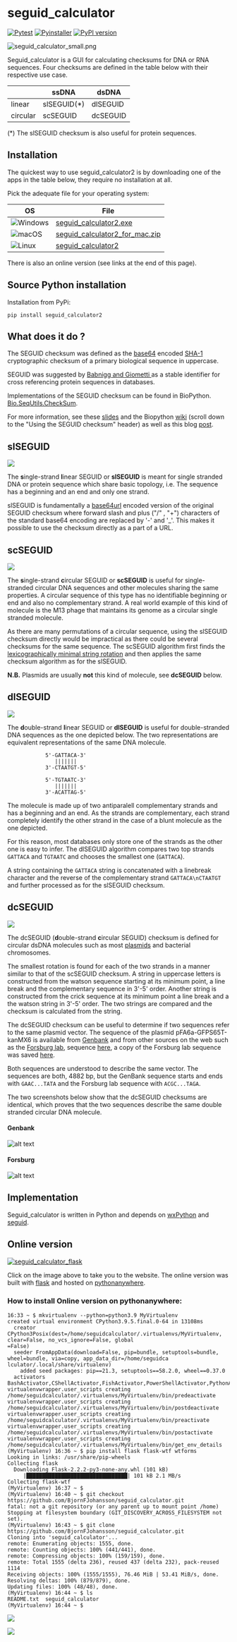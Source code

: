 # seguid_calculator

[![Pytest](https://github.com/BjornFJohansson/seguid_calculator/actions/workflows/test.yml/badge.svg)](https://github.com/BjornFJohansson/seguid_calculator/actions/workflows/test.yml)
[![Pyinstaller](https://github.com/BjornFJohansson/seguid_calculator/actions/workflows/pyinstaller.yml/badge.svg?branch=master)](https://github.com/BjornFJohansson/seguid_calculator/actions/workflows/pyinstaller.yml) [![PyPI version](https://badge.fury.io/py/seguid-calculator.svg)](https://badge.fury.io/py/seguid-calculator)

![seguid_calculator_small.png](images/seguid_calculator_small.png "seguid_calculator")

Seguid_calculator is a GUI for calculating checksums for DNA or RNA sequences.
Four checksums are defined in the table below with their respective use case.

|          | ssDNA        | dsDNA     |
|----------|--------------|-----------|
| linear   | slSEGUID(*)  | dlSEGUID  |
| circular | scSEGUID     | dcSEGUID  |

(*) The slSEGUID checksum is also useful for protein sequences.


## Installation

The quickest way to use seguid_calculator2 is by downloading one of the apps in the table below, they require
no installation at all.

 Pick the adequate file for your operating system:

| OS                             | File                              |
|--------------------------------|-----------------------------------|
| ![](images/win2.png "Windows") | [seguid_calculator2.exe]()         |
| ![](images/mac2.png "macOS")   | [seguid_calculator2_for_mac.zip]() |
| ![](images/tux2.png "Linux")   | [seguid_calculator2]()             |

There is also an online version (see links at the end of this page).

## Source Python installation

Installation from PyPi:

    pip install seguid_calculator2

## What does it do ?

The SEGUID checksum was defined as the [base64](https://en.wikipedia.org/wiki/Base64#URL_applications) encoded
[SHA-1](http://en.wikipedia.org/wiki/SHA-1) cryptographic checksum of a
primary biological sequence in uppercase.

SEGUID was suggested by [Babnigg and Giometti ](http://www.ncbi.nlm.nih.gov/pubmed/16858731)
as a stable identifier for cross referencing protein sequences in databases.

Implementations of the SEGUID checksum can be found in BioPython.
[Bio.SeqUtils.CheckSum](http://biopython.org/DIST/docs/api/Bio.SeqUtils.CheckSum-module.html).

For more information, see these [slides](https://www.nature.com/articles/npre.2007.278.1) and the Biopython
[wiki](https://biopython.org/wiki/SeqIO#Using_the_SEGUID_checksum) (scroll down to the "Using the SEGUID checksum" header)
as well as this blog [post](http://wiki.christophchamp.com/index.php/SEGUID).

## slSEGUID
![](images/slDNA.png)

The **s**ingle-strand **l**inear SEGUID or **slSEGUID** is meant for single stranded DNA
or protein sequence which share basic topology, i.e. The sequence has a beginning and an end and only one strand.

slSEGUID is fundamentally a [base64url](https://en.wikipedia.org/wiki/Base64#URL_applications) encoded version
of the original SEGUID checksum where forward slash and plus ("/" , "+") characters of  the
standard base64 encoding are replaced by '-' and '_'. This makes it possible to use the checksum directly as a part of a URL.

## scSEGUID
![](images/scDNA.png)

The **s**ingle-strand **c**ircular SEGUID or **scSEGUID** is useful for single-stranded circular DNA sequences and other
molecules sharing the same properties. A circular sequence of this type has no identifiable beginning or end and also no
complementary strand. A real world example of this kind of molecule is the M13 phage that maintains its genome as a circular
single stranded molecule.

As there are many permutations of a circular sequence, using the slSEGUID checksum directly would be impractical as
there could be several checksums for the same sequence. The scSEGUID algorithm first finds
the [lexicographically minimal string rotation](http://en.wikipedia.org/wiki/Lexicographically_minimal_string_rotation)
and then applies the same checksum algorithm as for the slSEGUID.

**N.B.** Plasmids are usually **not** this kind of molecule, see **dcSEGUID** below.


## dlSEGUID
![](images/dlDNA-blunt.png)

The **d**ouble-strand **l**inear SEGUID or **dlSEGUID** is useful for double-stranded DNA sequences as the one depicted below.
The two representations are equivalent representations of the same DNA molecule.
```
            5'-GATTACA-3'
               |||||||
            3'-CTAATGT-5'

            5'-TGTAATC-3'
               |||||||
            3'-ACATTAG-5'
```

The molecule is made up of two antiparalell complementary strands and has a beginning and an end.
As the strands are complementary, each strand completely identify the other strand in the case of a blunt molecule as the one depicted.

For this reason, most databases only store one of the strands as the other one is easy to infer.
The dlSEGUID algorithm compares two top strands `GATTACA` and `TGTAATC` and chooses the smallest one (`GATTACA`).

A string containing the `GATTACA` string is concatenated with a linebreak character and the reverse of
the complementary strand `GATTACA\nCTAATGT` and further processed as for the slSEGUID checksum.

## dcSEGUID
![](images/dcDNA.png)

The dcSEGUID (**d**ouble-strand **c**ircular SEGUID) checksum is defined for circular dsDNA molecules such as
most [plasmids](http://en.wikipedia.org/wiki/Plasmid) and bacterial chromosomes.

The smallest rotation is found for each of the two strands in a manner similar to that of the scSEGUID checksum.
A string in uppercase letters is constructed from the watson sequence starting at its minimum point, a line break and the complementary
sequence in 3'-5' order. Another string is constructed from the crick sequence at its minimum point a line break and a the watson
string in 3'-5' order. The two strings are compared and the checksum is calculated from the string.

The dcSEGUID checksum can be useful to determine if two sequences refer to the same plasmid vector.
The sequence of the plasmid pFA6a-GFPS65T-kanMX6 is available from [Genbank](http://www.ncbi.nlm.nih.gov/nuccore/AJ002682) and
from other sources on the web such as the [Forsburg lab](https://dornsife.usc.edu/pombenet/), sequence [here](https://dornsife.usc.edu/pombenet/vectors/),
a copy of the Forsburg lab sequence was saved [here](https://gist.github.com/BjornFJohansson/d394362134338d5f1ff0).

Both sequences are understood to describe the same vector. The sequences are both, 4882 bp, but the GenBank sequence starts and
ends with `GAAC...TATA` and the Forsburg lab sequence with `ACGC...TAGA`.

The two screenshots below show that the dcSEGUID checksums are identical, which proves that the two sequences describe the same double
stranded circular DNA molecule.

#### Genbank

![alt text](images/genbank.png "GenBank")

#### Forsburg

![alt text](https://raw.githubusercontent.com/BjornFJohansson/seguid_calculator/master/forsburg.png "seguid_calculator")

## Implementation

Seguid_calculator is written in Python and depends on [wxPython](https://pypi.org/project/wxPython)
and [seguid](https://pypi.org/project/seguid).


## Online version

[![seguid_calculator_flask](images/seguid_calculator_flask.png)](http://seguidcalculator.pythonanywhere.com/)

Click on the image above to take you to the website.
The online version was built with [flask](https://github.com/pallets/flask) and hosted
on [pythonanywhere](https://www.pythonanywhere.com/).



### How to install Online version on pythonanywhere:
```
16:33 ~ $ mkvirtualenv --python=python3.9 MyVirtualenv
created virtual environment CPython3.9.5.final.0-64 in 13108ms
  creator CPython3Posix(dest=/home/seguidcalculator/.virtualenvs/MyVirtualenv, clear=False, no_vcs_ignore=False, global
=False)
  seeder FromAppData(download=False, pip=bundle, setuptools=bundle, wheel=bundle, via=copy, app_data_dir=/home/seguidca
lculator/.local/share/virtualenv)
    added seed packages: pip==21.3, setuptools==58.2.0, wheel==0.37.0
  activators BashActivator,CShellActivator,FishActivator,PowerShellActivator,PythonActivator,XonshActivator
virtualenvwrapper.user_scripts creating /home/seguidcalculator/.virtualenvs/MyVirtualenv/bin/predeactivate
virtualenvwrapper.user_scripts creating /home/seguidcalculator/.virtualenvs/MyVirtualenv/bin/postdeactivate
virtualenvwrapper.user_scripts creating /home/seguidcalculator/.virtualenvs/MyVirtualenv/bin/preactivate
virtualenvwrapper.user_scripts creating /home/seguidcalculator/.virtualenvs/MyVirtualenv/bin/postactivate
virtualenvwrapper.user_scripts creating /home/seguidcalculator/.virtualenvs/MyVirtualenv/bin/get_env_details
(MyVirtualenv) 16:36 ~ $ pip install flask flask-wtf wtforms
Looking in links: /usr/share/pip-wheels
Collecting flask
  Downloading Flask-2.2.2-py3-none-any.whl (101 kB)
     |████████████████████████████████| 101 kB 2.1 MB/s
Collecting flask-wtf
(MyVirtualenv) 16:37 ~ $
(MyVirtualenv) 16:40 ~ $ git checkout https://github.com/BjornFJohansson/seguid_calculator.git
fatal: not a git repository (or any parent up to mount point /home)
Stopping at filesystem boundary (GIT_DISCOVERY_ACROSS_FILESYSTEM not set).
(MyVirtualenv) 16:43 ~ $ git clone https://github.com/BjornFJohansson/seguid_calculator.git
Cloning into 'seguid_calculator'...
remote: Enumerating objects: 1555, done.
remote: Counting objects: 100% (441/441), done.
remote: Compressing objects: 100% (159/159), done.
remote: Total 1555 (delta 236), reused 437 (delta 232), pack-reused 1114
Receiving objects: 100% (1555/1555), 76.46 MiB | 53.41 MiB/s, done.
Resolving deltas: 100% (879/879), done.
Updating files: 100% (48/48), done.
(MyVirtualenv) 16:44 ~ $ ls
README.txt  seguid_calculator
(MyVirtualenv) 16:44 ~ $
```


![](images/pyany_setting1.png)


![](images/pyany_settings2.png)
